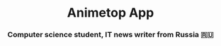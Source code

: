 <h1 align="center",color='green'>Animetop App</h1>
<h3 align="center">Computer science student, IT news writer from Russia 🇷🇺</h3>
